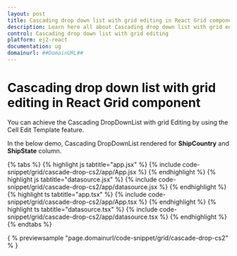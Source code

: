 ```yaml
---
layout: post
title: Cascading drop down list with grid editing in React Grid component | Syncfusion
description: Learn here all about Cascading drop down list with grid editing in Syncfusion React Grid component of Syncfusion Essential JS 2 and more.
control: Cascading drop down list with grid editing 
platform: ej2-react
documentation: ug
domainurl: ##DomainURL##
---
```


# Cascading drop down list with grid editing in React Grid component

You can achieve the Cascading DropDownList with grid Editing by using the Cell Edit Template feature.

In the below demo, Cascading DropDownList rendered for **ShipCountry** and **ShipState** column.

{% tabs %}
{% highlight js tabtitle="app.jsx" %}
{% include code-snippet/grid/cascade-drop-cs2/app/App.jsx %}
{% endhighlight %}
{% highlight js tabtitle="datasource.jsx" %}
{% include code-snippet/grid/cascade-drop-cs2/app/datasource.jsx %}
{% endhighlight %}
{% highlight ts tabtitle="app.tsx" %}
{% include code-snippet/grid/cascade-drop-cs2/app/App.tsx %}
{% endhighlight %}
{% highlight ts tabtitle="datasource.tsx" %}
{% include code-snippet/grid/cascade-drop-cs2/app/datasource.tsx %}
{% endhighlight %}
{% endtabs %}

{ % previewsample "page.domainurl/code-snippet/grid/cascade-drop-cs2" % }
